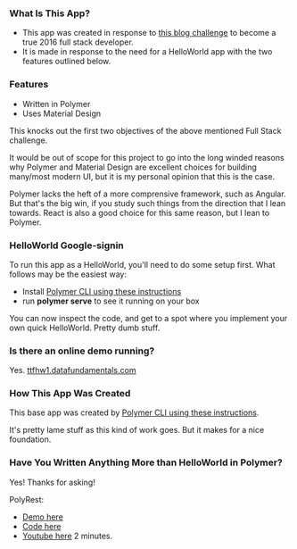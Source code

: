 ### What Is This App?

 * This app was created in response to [this blog challenge](https://betterologist.net/2016/07/you-are-a-failure-full-stack-2016-if/) to become a true 2016 full stack developer.
 * It is made in response to the need for a HelloWorld app with the two features outlined below.
 
### Features

 * Written in Polymer
 * Uses Material Design
 
 This knocks out the first two objectives of the above mentioned Full Stack challenge.
 
 It would be out of scope for this project to go into the long winded reasons why Polymer and Material Design 
 are excellent choices for building many/most modern UI, but it is my personal opinion that this is the case.
 
 Polymer lacks the heft of a more comprensive framework, such as Angular. But that's the big win, 
 if you study such things from the  direction that I lean towards. 
 React is also a good choice for this same reason, but I lean to Polymer.
 
### HelloWorld Google-signin

To run this app as a HelloWorld, you'll need to do some setup first. What follows may be the easiest way:

 * Install [Polymer CLI using these instructions](https://www.polymer-project.org/1.0/start/toolbox/set-up#install-the-polymer-cli)
 * run **polymer serve** to see it running on your box
 
You can now inspect the code, and get to a spot where you implement your own quick HelloWorld. Pretty dumb stuff.
 
### Is there an online demo running?

Yes. [ttfhw1.datafundamentals.com](https://ttfhw1.datafundamentals.com)

### How This App Was Created

This base app was created by [Polymer CLI using these instructions](https://www.polymer-project.org/1.0/start/toolbox/set-up#install-the-polymer-cli).

It's pretty lame stuff as this kind of work goes. But it makes for a nice foundation.

### Have You Written Anything More than HelloWorld in Polymer?

Yes! Thanks for asking!

PolyRest: 
 * [Demo here](http://polyrest.datafundamentals.com/)
 * [Code here](https://github.com/datafundamentals/polyrest)
 * [Youtube here](https://youtu.be/ydklb9T_8Bs) 2 minutes.